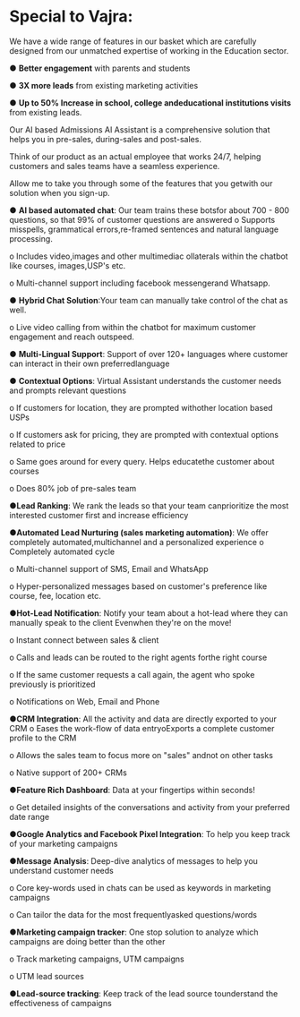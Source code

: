# Special to Vajra:
We have a wide range of features in our basket which are carefully designed from our unmatched expertise of working in the Education sector.

● **Better engagement** with parents and students

● **3X more leads** from existing marketing activities

● **Up   to   50%   Increase   in   school,   college   andeducational institutions visits** from existing leads.

Our AI based Admissions AI Assistant is a comprehensive solution that helps you in pre-sales, during-sales and post-sales.

Think of our product as an actual employee that works 24/7, helping customers and sales teams have a seamless experience.

Allow me to take you through some of the features that you getwith our solution when you sign-up.

● **AI based automated chat**: Our team trains these botsfor about 700 - 800 questions, so that 99% of customer questions are answered 
  o Supports   misspells,   grammatical   errors,re-framed sentences and        natural language processing.

  o Includes video,images and other       multimediac ollaterals within the     chatbot like courses, images,USP's    etc.

  o Multi-channel support including facebook messengerand Whatsapp.
  
● **Hybrid Chat Solution**:Your team   can manually take control of the chat as well.

 o  Live video calling from within  the chatbot for maximum customer       engagement and reach outspeed.

● **Multi-Lingual Support**: Support of over 120+ languages where   customer   can   interact   in   their   own   preferredlanguage

● **Contextual Options**:  Virtual Assistant understands the customer needs and prompts relevant questions

 o If   customers  for   location,   they  are  prompted  withother location based USPs 

 o If customers ask for pricing, they are prompted with contextual options related to price

 o Same goes around for every query. Helps educatethe customer about courses
 
 o Does 80% job of pre-sales team

  ●**Lead Ranking**: We rank the leads so that your team canprioritize the most interested customer first and increase efficiency

  ●**Automated   Lead   Nurturing   (sales   marketing automation)**:   We   offer   completely   automated,multichannel and a personalized experience 
   o Completely automated cycle

   o Multi-channel support of SMS, Email and WhatsApp
   
   o Hyper-personalized messages based on customer's preference like course, fee, location etc.
   
●**Hot-Lead Notification**:  Notify your team about a hot-lead where they can manually speak to the client Evenwhen they're on the move!

 o Instant connect between sales & client

 o Calls and leads can be routed to the right agents forthe right course

 o If the same customer requests a call again, the agent who spoke previously is prioritized

 o Notifications on Web, Email and Phone 
 
●**CRM Integration**: All the activity and data are directly exported to your CRM
  o Eases the work-flow of data entryoExports a complete customer profile to the CRM

  o Allows the sales team to focus more on "sales" andnot on other tasks

  o Native support of 200+ CRMs

●**Feature Rich Dashboard**: Data at your fingertips within seconds!

 o Get   detailed   insights   of   the   conversations   and activity from your preferred date range
 
**●Google Analytics and Facebook Pixel Integration**: To help you keep track of your marketing campaigns

●**Message Analysis**: Deep-dive analytics of messages to help you understand customer needs

 o Core key-words used in chats can be used as keywords in marketing campaigns

 o Can tailor the data for the most frequentlyasked questions/words
 
●**Marketing campaign tracker**:  One   stop   solution   to analyze which campaigns are doing better than the other

  o Track marketing campaigns, UTM campaigns

  o UTM lead sources

●**Lead-source tracking**: Keep track of the lead source tounderstand the effectiveness of campaigns
